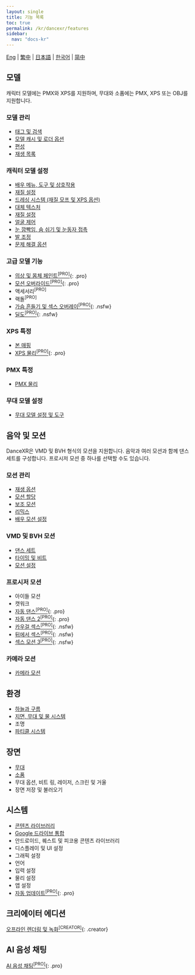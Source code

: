 ```yaml
---
layout: single
title: 기능 목록
toc: true
permalink: /kr/dancexr/features
sidebar:
  nav: "docs-kr"
---
```


[Eng](/kr/dancexr/features) | [繁中](/tw/kr/dancexr/features) | [日本語](/jp/kr/dancexr/features) | [한국어](/kr/kr/dancexr/features) | [简中](/zh/kr/dancexr/features)

## 모델
캐릭터 모델에는 PMX와 XPS를 지원하며, 무대와 소품에는 PMX, XPS 또는 OBJ를 지원합니다.

### 모델 관리
* [태그 및 검색](features/tagging)
* [모델 캐시 및 로더 옵션](features/loader_options)
* [편성](features/formation)
* [재생 목록](features/actor_playlist)


### 캐릭터 모델 설정
* [배우 메뉴, 도구 및 상호작용](features/actor_tools)
* [재질 설정](features/material_settings)
* [드레싱 시스템 (재질 모프 및 XPS 옵션)](features/optionals)
* [대체 텍스처](features/alternative_textures)
* [재질 설정](features/material_settings)
* [얼굴 제어](features/facial_control)
* [눈 깜빡임, 숨 쉬기 및 눈동자 접촉](features/eyecontact)
* [발 조정](features/feet_adjustments)
* [문제 해결 옵션](features/troubleshooting_options)


### 고급 모델 기능
* [의상 및 몸체 페인트<sup>[PRO]</sup>](features/outfit_body_paint){: .pro}
* [모션 오버라이드<sup>[PRO]</sup>](features/motion_override){: .pro}
* 액세서리<sup>[PRO]</sup>
* 랙돌<sup>[PRO]</sup>
* [가슴 흔들기 및 섹스 오버레이<sup>[PRO]</sup>](features/boob_shake_sex_overlay){: .nsfw}
* [딜도<sup>[PRO]</sup>](features/dildo){: .nsfw}


### XPS 특정
* [본 매핑](features/bone_mapper.md)
* [XPS 물리<sup>[PRO]</sup>](features/xps_physics){: .pro}


### PMX 특정
* [PMX 물리](features/pmx_physics)


### 무대 모델 설정
* [무대 모델 설정 및 도구](feature/stages)


## 음악 및 모션
DanceXR은 VMD 및 BVH 형식의 모션을 지원합니다. 음악과 여러 모션과 함께 댄스 세트를 구성합니다. 프로시저 모션 중 하나를 선택할 수도 있습니다.


### 모션 관리
* [재생 옵션](features/playback_options)
* [모션 할당](features/assign_motion)
* [보조 모션](features/secondary_motion)
* [리믹스](features/remix)
* [배우 모션 설정](features/actor_motion_settings)


### VMD 및 BVH 모션
* [댄스 세트](features/dance_set)
* [타이밍 및 비트](features/music_timing)
* [모션 설정](features/motion_settings)


### 프로시저 모션
* 아이들 모션
* 캣워크
* [자동 댄스<sup>[PRO]</sup>](features/autodance){: .pro}
* [자동 댄스 2<sup>[PRO]</sup>](features/autodance2){: .pro}
* [카우걸 섹스<sup>[PRO]</sup>](features/scg_motion){: .nsfw}
* [뒤에서 섹스<sup>[PRO]</sup>](features/sfb_motion){: .nsfw}
* [섹스 모션 3<sup>[PRO]</sup>](features/sm3_motion){: .nsfw}


### 카메라 모션
* [카메라 모션](features/camera)


## 환경
* [하늘과 구름](features/skymap)
* [지면, 무대 및 물 시스템](features/ground)
* 조명
* [파티클 시스템](features/particles)


## 장면
* [무대](features/stages)
* [소품](features/props)
* 무대 옵션, 비트 링, 레이저, 스크린 및 거울
* 장면 저장 및 불러오기


## 시스템
* [콘텐츠 라이브러리](preparecontent)
* [Google 드라이브 통합](features/googledrive)
* 안드로이드, 퀘스트 및 피코용 콘텐츠 라이브러리
* 디스플레이 및 UI 설정
* 그래픽 설정
* 언어
* 입력 설정
* 물리 설정
* 앱 설정
* [자동 업데이트<sup>[PRO]</sup>](features/autoupdate){: .pro}


## 크리에이터 에디션
[오프라인 렌더링 및 녹화<sup>[CREATOR]</sup>](creator.md){: .creator}


## AI 음성 채팅
[AI 음성 채팅<sup>[PRO]</sup>](ai_chat){: .pro}